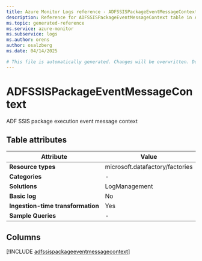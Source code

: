 ```yaml
---
title: Azure Monitor Logs reference - ADFSSISPackageEventMessageContext
description: Reference for ADFSSISPackageEventMessageContext table in Azure Monitor Logs.
ms.topic: generated-reference
ms.service: azure-monitor
ms.subservice: logs
ms.author: orens
author: osalzberg
ms.date: 04/14/2025

# This file is automatically generated. Changes will be overwritten. Do not change this file directly.
---
```


# ADFSSISPackageEventMessageContext

ADF SSIS package execution event message context


## Table attributes

|Attribute|Value|
|---|---|
|**Resource types**|microsoft.datafactory/factories|
|**Categories**|-|
|**Solutions**| LogManagement|
|**Basic log**|No|
|**Ingestion-time transformation**|Yes|
|**Sample Queries**|-|



## Columns
  
[!INCLUDE [adfssispackageeventmessagecontext](~/reusable-content/ce-skilling/azure/includes/azure-monitor/reference/tables/adfssispackageeventmessagecontext-include.md)]
